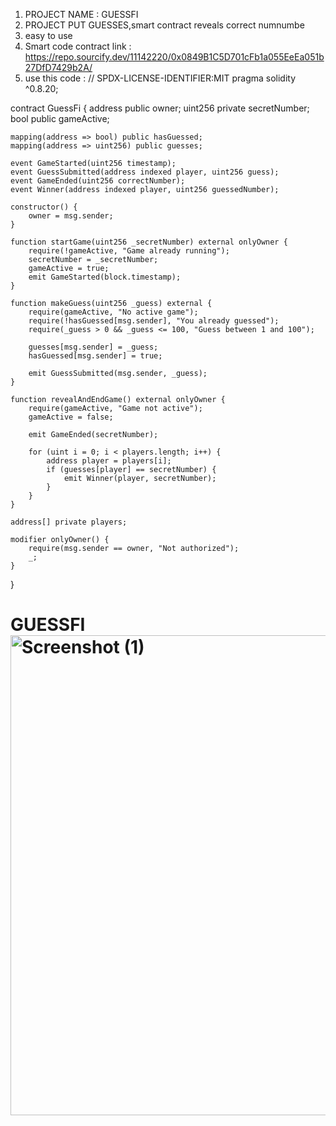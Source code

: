 1) PROJECT NAME : GUESSFI 
2) PROJECT PUT GUESSES,smart contract reveals correct numnumbe
3) easy to use
 4) Smart code contract link : https://repo.sourcify.dev/11142220/0x0849B1C5D701cFb1a055EeEa051b27DfD7429b2A/
 5) use this code :
    // SPDX-LICENSE-IDENTIFIER:MIT
pragma solidity ^0.8.20;

contract GuessFi {
    address public owner;
    uint256 private secretNumber;
    bool public gameActive;

    mapping(address => bool) public hasGuessed;
    mapping(address => uint256) public guesses;

    event GameStarted(uint256 timestamp);
    event GuessSubmitted(address indexed player, uint256 guess);
    event GameEnded(uint256 correctNumber);
    event Winner(address indexed player, uint256 guessedNumber);

    constructor() {
        owner = msg.sender;
    }

    function startGame(uint256 _secretNumber) external onlyOwner {
        require(!gameActive, "Game already running");
        secretNumber = _secretNumber;
        gameActive = true;
        emit GameStarted(block.timestamp);
    }

    function makeGuess(uint256 _guess) external {
        require(gameActive, "No active game");
        require(!hasGuessed[msg.sender], "You already guessed");
        require(_guess > 0 && _guess <= 100, "Guess between 1 and 100");

        guesses[msg.sender] = _guess;
        hasGuessed[msg.sender] = true;

        emit GuessSubmitted(msg.sender, _guess);
    }

    function revealAndEndGame() external onlyOwner {
        require(gameActive, "Game not active");
        gameActive = false;

        emit GameEnded(secretNumber);

        for (uint i = 0; i < players.length; i++) {
            address player = players[i];
            if (guesses[player] == secretNumber) {
                emit Winner(player, secretNumber);
            }
        }
    }

    address[] private players;

    modifier onlyOwner() {
        require(msg.sender == owner, "Not authorized");
        _;
    }
}
# GUESSFI<img width="1366" height="768" alt="Screenshot (1)" src="https://github.com/user-attachments/assets/149cfee4-1dfb-4fdb-9547-21e1c6e7a788" />
